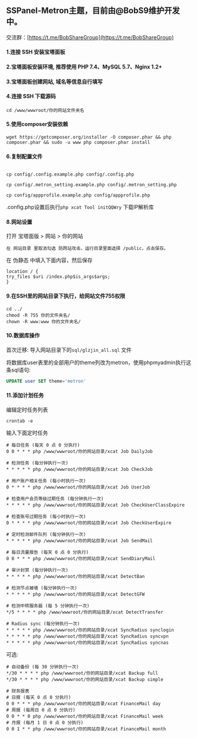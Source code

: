 ## SSPanel-Metron主题，目前由@BobS9维护开发中。

交流群：[https://t.me/BobShareGroup](https://t.me/BobShareGroup)

#### 1.连接 SSH 安装宝塔面板

#### 2.宝塔面板安装环境, 推荐使用 PHP 7.4、MySQL 5.7、Nginx 1.2+

#### 3.宝塔面板创建网站, 域名等信息自行填写

#### 4.连接 SSH 下载源码

`cd /www/wwwroot/你的网站文件夹名`

#### 5.使用composer安装依赖


```shell
wget https://getcomposer.org/installer -O composer.phar && php composer.phar && sudo -u www php composer.phar install
```


#### 6.复制配置文件

```shell

cp config/.config.example.php config/.config.php

cp config/.metron_setting.example.php config/.metron_setting.php

cp config/appprofile.example.php config/appprofile.php
```

.config.php设置后执行`php xcat Tool initQQWry` 下载IP解析库

#### 8.网站设置

打开 宝塔面版 > 网站 > 你的网站


    在 网站目录 里取消勾选 防跨站攻击，运行目录里面选择 /public，点击保存。

在 伪静态 中填入下面内容，然后保存


```shell
location / {
try_files $uri /index.php$is_args$args;
}
```

#### 9.在SSH里的网站目录下执行，给网站文件755权限

```shell
cd ../
chmod -R 755 你的文件夹名/
chown -R www:www 你的文件夹名/
```

#### 10.数据库操作

首次迁移: 导入网站目录下的`sql/glzjin_all.sql` 文件

将数据库user表里的全部用户的theme列改为metron，使用phpmyadmin执行这条sql语句:
```sql
UPDATE user SET theme='metron'
```

#### 11.添加计划任务

编辑定时任务列表

```
crontab -e
```

输入下面定时任务

```
# 每日任务 (每天 0 点 0 分执行)
0 0 * * * php /www/wwwroot/你的网站目录/xcat Job DailyJob

# 检测任务 (每分钟执行一次)
* * * * * php /www/wwwroot/你的网站目录/xcat Job CheckJob

# 用户账户相关任务 (每小时执行一次)
0 * * * * php /www/wwwroot/你的网站目录/xcat Job UserJob

# 检查用户会员等级过期任务 (每分钟执行一次)
* * * * * php /www/wwwroot/你的网站目录/xcat Job CheckUserClassExpire

# 检查账号过期任务 (每小时执行一次)
0 * * * * php /www/wwwroot/你的网站目录/xcat Job CheckUserExpire

# 定时检测邮件队列 (每分钟执行一次)
* * * * * php /www/wwwroot/你的网站目录/xcat Job SendMail

# 每日流量报告 (每天 0 点 0 分执行)
0 0 * * * php /www/wwwroot/你的网站目录/xcat SendDiaryMail

# 审计封禁 (每分钟执行一次)
* * * * * php /www/wwwroot/你的网站目录/xcat DetectBan

# 检测节点被墙 (每分钟执行一次)
* * * * * php /www/wwwroot/你的网站目录/xcat DetectGFW

# 检测中转服务器 (每 5 分钟执行一次)
*/5 * * * * php /www/wwwroot/你的网站目录/xcat DetectTransfer

# Radius sync (每分钟执行一次)
* * * * * php /www/wwwroot/你的网站目录/xcat SyncRadius synclogin
* * * * * php /www/wwwroot/你的网站目录/xcat SyncRadius syncvpn
* * * * * php /www/wwwroot/你的网站目录/xcat SyncRadius syncnas
```

可选:

```
# 自动备份 (每 30 分钟执行一次)
*/30 * * * * php /www/wwwroot/你的网站目录/xcat Backup full
*/30 * * * * php /www/wwwroot/你的网站目录/xcat Backup simple

# 财务报表
# 日报 (每天 0 点 0 分执行)
0 0 * * * php /www/wwwroot/你的网站目录/xcat FinanceMail day
# 周报 (每周日 0 点 0 分执行)
0 0 * * 0 php /www/wwwroot/你的网站目录/xcat FinanceMail week
# 月报 (每月 1 日 0 点 0 分执行)
0 0 1 * * php /www/wwwroot/你的网站目录/xcat FinanceMail month
```